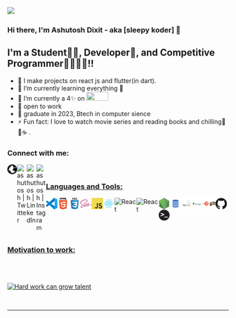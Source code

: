 ![](https://activity-graph.herokuapp.com/graph?username=ashutosh61973&theme=react-dark&hide_border=true&area=true)


### Hi there, I'm Ashutosh Dixit - aka [sleepy koder] 👋

## I'm a Student👨‍⚖️, Developer🤟, and Competitive Programmer👩‍💻👨‍💻!!

- 🔭 I make projects on react js and flutter(in dart).
- 🌱 I’m currently learning everything 🤣
- 👯 I’m currently a 4✨ on <a href="https://www.codechef.com/users/ashutoshd_14"><img src="https://cdn.codechef.com/sites/all/themes/abessive/cc-logo-sd.svg" width="50" height="20"/></a>
- 🥅 open to work
- 👨‍ graduate in 2023, Btech in  computer sience
- ⚡ Fun fact: I love to watch movie series and reading books and chilling🍻🍻☕ .

### Connect with me:

<a href="https://github.com/ashutosh61973/"><img align="left" alt="codeSTACKr.com" width="22px" src="https://raw.githubusercontent.com/iconic/open-iconic/master/svg/globe.svg" /></a>
<a href="https://twitter.com/Ashutos70964954"><img align="left" alt="ashutosh | Twitter" width="22px" src="https://cdn.jsdelivr.net/npm/simple-icons@v3/icons/twitter.svg" />
<a href="https://www.linkedin.com/in/ashutosh-dixit-a18b4b19a/"><img align="left" alt="ashutosh | LinkedIn" width="22px" src="https://cdn.jsdelivr.net/npm/simple-icons@v3/icons/linkedin.svg" />
<a href="https://www.instagram.com/ashuniator3/"><img align="left" alt="ashutosh | Instagram" width="22px" src="https://cdn.jsdelivr.net/npm/simple-icons@v3/icons/instagram.svg" />

<br />

### Languages and Tools:

<img align="left" alt="Visual Studio Code" width="26px" src="https://raw.githubusercontent.com/github/explore/80688e429a7d4ef2fca1e82350fe8e3517d3494d/topics/visual-studio-code/visual-studio-code.png" />
<img align="left" alt="HTML5" width="26px" src="https://raw.githubusercontent.com/github/explore/80688e429a7d4ef2fca1e82350fe8e3517d3494d/topics/html/html.png" />
<img align="left" alt="CSS3" width="26px" src="https://raw.githubusercontent.com/github/explore/80688e429a7d4ef2fca1e82350fe8e3517d3494d/topics/css/css.png" />
<img align="left" alt="Sass" width="26px" src="https://raw.githubusercontent.com/github/explore/80688e429a7d4ef2fca1e82350fe8e3517d3494d/topics/sass/sass.png" />
<img align="left" alt="JavaScript" width="26px" src="https://raw.githubusercontent.com/github/explore/80688e429a7d4ef2fca1e82350fe8e3517d3494d/topics/javascript/javascript.png" />
<img align="left" alt="React" width="26px" src="https://raw.githubusercontent.com/github/explore/80688e429a7d4ef2fca1e82350fe8e3517d3494d/topics/react/react.png" />

<img align="left" alt="React" width="50px" src="https://img.favpng.com/17/22/14/dart-logo-programming-language-computer-programming-png-favpng-dxsn9fxX3pi0nNgU3ehqpmPWN.jpg" />
<img align="left" alt="React" width="50px" src="https://omninos.com/wp-content/uploads/2020/06/omninos-flutter.png" />
<img align="left" alt="Node.js" width="26px" src="https://raw.githubusercontent.com/github/explore/80688e429a7d4ef2fca1e82350fe8e3517d3494d/topics/nodejs/nodejs.png" />
<img align="left" alt="SQL" width="26px" src="https://raw.githubusercontent.com/github/explore/80688e429a7d4ef2fca1e82350fe8e3517d3494d/topics/sql/sql.png" />
<img align="left" alt="MySQL" width="26px" src="https://raw.githubusercontent.com/github/explore/80688e429a7d4ef2fca1e82350fe8e3517d3494d/topics/mysql/mysql.png" />
<img align="left" alt="MongoDB" width="26px" src="https://raw.githubusercontent.com/github/explore/80688e429a7d4ef2fca1e82350fe8e3517d3494d/topics/mongodb/mongodb.png" />
<img align="left" alt="Git" width="26px" src="https://raw.githubusercontent.com/github/explore/80688e429a7d4ef2fca1e82350fe8e3517d3494d/topics/git/git.png" />
<img align="left" alt="GitHub" width="26px" src="https://raw.githubusercontent.com/github/explore/78df643247d429f6cc873026c0622819ad797942/topics/github/github.png" />
<img align="left" alt="Terminal" width="26px" src="https://raw.githubusercontent.com/github/explore/80688e429a7d4ef2fca1e82350fe8e3517d3494d/topics/terminal/terminal.png" />

<br />
 <br/><br/><br/><br/>
  
### Motivation to work:
  
  <br/><br/> 
  
![Hard work can grow talent](https://user-images.githubusercontent.com/56062825/139707184-263b2f25-2a8f-450c-8042-0362e0e81490.png)

<br />

---
